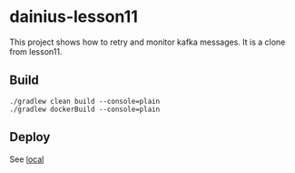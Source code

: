 # dainius-lesson11

This project shows how to retry and monitor kafka messages. It is a clone from lesson11.

## Build

```
./gradlew clean build --console=plain
./gradlew dockerBuild --console=plain
```

## Deploy

See [local](local/README.md)
